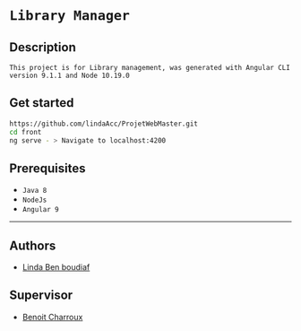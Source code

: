 # ```Library Manager ```

## Description
``` 
This project is for Library management, was generated with Angular CLI version 9.1.1 and Node 10.19.0 
```
## Get started
```bash
https://github.com/lindaAcc/ProjetWebMaster.git
cd front
ng serve - > Navigate to localhost:4200
```
## Prerequisites
- `Java 8`
- `NodeJs `
- `Angular 9`
---
## Authors 
- [Linda Ben boudiaf](https://github.com/lindaAcc)
## Supervisor 
- [Benoit Charroux](https://github.com/charroux)